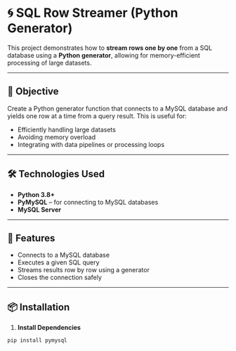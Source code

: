 # 🌀 SQL Row Streamer (Python Generator)

This project demonstrates how to **stream rows one by one** from a SQL database using a **Python generator**, allowing for memory-efficient processing of large datasets.

---

## 📌 Objective

Create a Python generator function that connects to a MySQL database and yields one row at a time from a query result. This is useful for:

- Efficiently handling large datasets
- Avoiding memory overload
- Integrating with data pipelines or processing loops

---

## 🛠️ Technologies Used

- **Python 3.8+**
- **PyMySQL** – for connecting to MySQL databases
- **MySQL Server**

---

## 🚀 Features

- Connects to a MySQL database
- Executes a given SQL query
- Streams results row by row using a generator
- Closes the connection safely

---

## 📦 Installation

1. **Install Dependencies**

```bash
pip install pymysql
